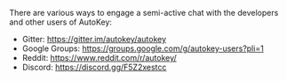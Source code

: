 There are various ways to engage a semi-active chat with the developers and other users of AutoKey:

* Gitter: https://gitter.im/autokey/autokey
* Google Groups: https://groups.google.com/g/autokey-users?pli=1
* Reddit: https://www.reddit.com/r/autokey/
* Discord: https://discord.gg/F5Z2xestcc
